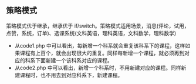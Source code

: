 ## 策略模式
策略模式优于继承，继承优于 if/switch。策略模式适用场景，消息(评论，试用，点赞，系统，订单)、选课系统(文科英语，理科英语，文科数学，理科数学)

* 从code1.php 中可以看出，每新增一个科系就会重复该科系下的课程，这样如果课程有上百个，就会出现很大的重复。同样每新增一个课程，就必须再到对应的科系下面新建一个该科系对应的课程。
* 从code2.php 中可以看出，新增一个科系时，不用新建对应的课程。同样新建课程时，也不用去到对应科系下，新建课程。
